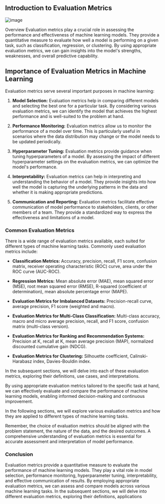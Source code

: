 ## Introduction to Evaluation Metrics
![image](https://github.com/fatihilhan42/Data_Science_Journey/assets/63750425/7c798b62-e745-479b-87a4-5817be417101)

Overview
Evaluation metrics play a crucial role in assessing the performance and effectiveness of machine learning models. They provide a quantitative measure to evaluate how well a model is performing on a given task, such as classification, regression, or clustering. By using appropriate evaluation metrics, we can gain insights into the model's strengths, weaknesses, and overall predictive capability.

## Importance of Evaluation Metrics in Machine Learning
Evaluation metrics serve several important purposes in machine learning:

1. **Model Selection:** Evaluation metrics help in comparing different models and selecting the best one for a particular task. By considering various evaluation metrics, we can identify the model that achieves the highest performance and is well-suited to the problem at hand.

2. **Performance Monitoring:** Evaluation metrics allow us to monitor the performance of a model over time. This is particularly useful in scenarios where the data distribution may change or the model needs to be updated periodically.

3. **Hyperparameter Tuning:** Evaluation metrics provide guidance when tuning hyperparameters of a model. By assessing the impact of different hyperparameter settings on the evaluation metrics, we can optimize the model's performance.

4. **Interpretability:** Evaluation metrics can help in interpreting and understanding the behavior of a model. They provide insights into how well the model is capturing the underlying patterns in the data and whether it is making appropriate predictions.

5. **Communication and Reporting:** Evaluation metrics facilitate effective communication of model performance to stakeholders, clients, or other members of a team. They provide a standardized way to express the effectiveness and limitations of a model.

### Common Evaluation Metrics
There is a wide range of evaluation metrics available, each suited for different types of machine learning tasks. Commonly used evaluation metrics include:

- **Classification Metrics:** Accuracy, precision, recall, F1 score, confusion matrix, receiver operating characteristic (ROC) curve, area under the ROC curve (AUC-ROC).

- **Regression Metrics:** Mean absolute error (MAE), mean squared error (MSE), root mean squared error (RMSE), R-squared (coefficient of determination), mean absolute percentage error (MAPE).

- **Evaluation Metrics for Imbalanced Datasets:** Precision-recall curve, average precision, F1 score (weighted and macro).

- **Evaluation Metrics for Multi-Class Classification:** Multi-class accuracy, macro and micro average precision, recall, and F1 score, confusion matrix (multi-class version).

- **Evaluation Metrics for Ranking and Recommendation Systems:** Precision at K, recall at K, mean average precision (MAP), normalized discounted cumulative gain (NDCG).

- **Evaluation Metrics for Clustering:** Silhouette coefficient, Calinski-Harabasz index, Davies-Bouldin index.

In the subsequent sections, we will delve into each of these evaluation metrics, exploring their definitions, use cases, and interpretations.

By using appropriate evaluation metrics tailored to the specific task at hand, we can effectively evaluate and compare the performance of machine learning models, enabling informed decision-making and continuous improvement.

In the following sections, we will explore various evaluation metrics and how they are applied to different types of machine learning tasks.

Remember, the choice of evaluation metrics should be aligned with the problem statement, the nature of the data, and the desired outcomes. A comprehensive understanding of evaluation metrics is essential for accurate assessment and interpretation of model performance.

### Conclusion
Evaluation metrics provide a quantitative measure to evaluate the performance of machine learning models. They play a vital role in model selection, performance monitoring, hyperparameter tuning, interpretability, and effective communication of results. By employing appropriate evaluation metrics, we can assess and compare models across various machine learning tasks. In the subsequent sections, we will delve into different evaluation metrics, exploring their definitions, applications
